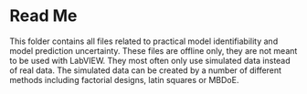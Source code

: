 # Read Me
This folder contains all files related to practical model identifiability and model prediction uncertainty. These files are offline only, they are not meant to be used with LabVIEW. They most often only use simulated data instead of real data. The simulated data can be created by a number of different methods including factorial designs, latin squares or MBDoE.
